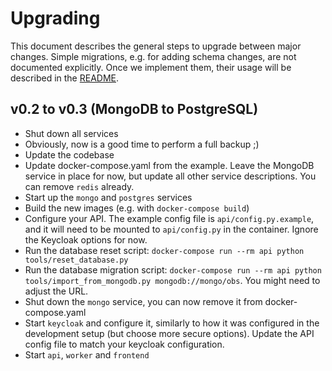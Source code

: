 # Upgrading

This document describes the general steps to upgrade between major changes.
Simple migrations, e.g. for adding schema changes, are not documented
explicitly. Once we implement them, their usage will be described in the
[README](./README.md).


## v0.2 to v0.3 (MongoDB to PostgreSQL)

* Shut down all services
* Obviously, now is a good time to perform a full backup ;)
* Update the codebase
* Update docker-compose.yaml from the example. Leave the MongoDB service in
  place for now, but update all other service descriptions. You can remove
  `redis` already.
* Start up the `mongo` and `postgres` services
* Build the new images (e.g. with `docker-compose build`)
* Configure your API. The example config file is `api/config.py.example`, and
  it will need to be mounted to `api/config.py` in the container. Ignore the
  Keycloak options for now.
* Run the database reset script: `docker-compose run --rm api python tools/reset_database.py`
* Run the database migration script: `docker-compose run --rm api python
  tools/import_from_mongodb.py mongodb://mongo/obs`. You might need to adjust
  the URL.
* Shut down the `mongo` service, you can now remove it from docker-compose.yaml
* Start `keycloak` and configure it, similarly to how it was configured in the
  development setup (but choose more secure options). Update the API config
  file to match your keycloak configuration.
* Start `api`, `worker` and `frontend`


